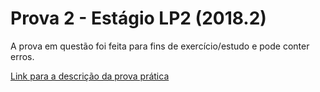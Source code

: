# Prova 2 - Estágio LP2 (2018.2)

A prova em questão foi feita para fins de exercício/estudo e pode conter erros.

[Link para a descrição da prova prática](https://docs.google.com/document/d/e/2PACX-1vRGCz5GQ-_ZeyS8d0WSNOvvbmN42mgKZuovEZ6beU33cPZJ3pVlxX9tGkea5ffzPlHR2MAXWRdTiUtp/pub)
